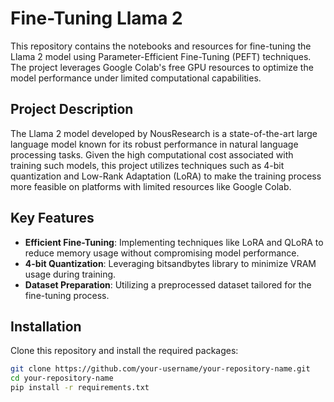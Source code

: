 # Fine-Tuning Llama 2

This repository contains the notebooks and resources for fine-tuning the Llama 2 model using Parameter-Efficient Fine-Tuning (PEFT) techniques. The project leverages Google Colab's free GPU resources to optimize the model performance under limited computational capabilities.

## Project Description

The Llama 2 model developed by NousResearch is a state-of-the-art large language model known for its robust performance in natural language processing tasks. Given the high computational cost associated with training such models, this project utilizes techniques such as 4-bit quantization and Low-Rank Adaptation (LoRA) to make the training process more feasible on platforms with limited resources like Google Colab.

## Key Features

- **Efficient Fine-Tuning**: Implementing techniques like LoRA and QLoRA to reduce memory usage without compromising model performance.
- **4-bit Quantization**: Leveraging bitsandbytes library to minimize VRAM usage during training.
- **Dataset Preparation**: Utilizing a preprocessed dataset tailored for the fine-tuning process.

## Installation

Clone this repository and install the required packages:

```bash
git clone https://github.com/your-username/your-repository-name.git
cd your-repository-name
pip install -r requirements.txt
